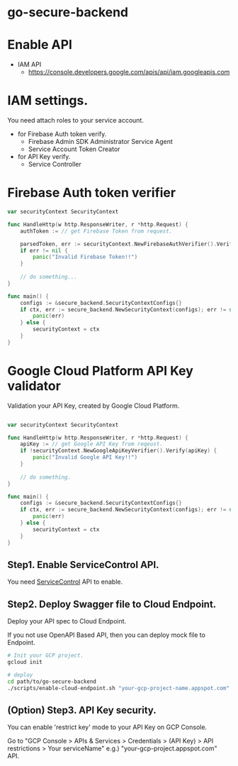 # go-secure-backend

# Enable API

* IAM API
    * https://console.developers.google.com/apis/api/iam.googleapis.com

# IAM settings.

You need attach roles to your service account.

* for Firebase Auth token verify.
    * Firebase Admin SDK Administrator Service Agent
    * Service Account Token Creator
* for API Key verify.
    * Service Controller

# Firebase Auth token verifier

```go
var securityContext SecurityContext

func HandleHttp(w http.ResponseWriter, r *http.Request) {
    authToken := // get Firebase Token from request.

    parsedToken, err := securityContext.NewFirebaseAuthVerifier().Verify(apiKey)
    if err != nil {
        panic("Invalid Firebase Token!!")
    }
    
    // do something...
}

func main() {
    configs := &secure_backend.SecurityContextConfigs{}
    if ctx, err := secure_backend.NewSecurityContext(configs); err != nil {
        panic(err)
    } else {
        securityContext = ctx
    }
}
```

# Google Cloud Platform API Key validator

Validation your API Key, created by Google Cloud Platform.

```go

var securityContext SecurityContext

func HandleHttp(w http.ResponseWriter, r *http.Request) {
    apiKey := // get Google API Key from reqeust.
    if !securityContext.NewGoogleApiKeyVerifier().Verify(apiKey) {
        panic("Invalid Google API Key!!")
    }
    
    // do something.
}

func main() {
    configs := &secure_backend.SecurityContextConfigs{}
    if ctx, err := secure_backend.NewSecurityContext(configs); err != nil {
        panic(err)
    } else {
        securityContext = ctx
    }
}
```

## Step1. Enable ServiceControl API.

You need [ServiceControl](https://console.cloud.google.com/apis/library/servicecontrol.googleapis.com) API to enable.

## Step2. Deploy Swagger file to Cloud Endpoint.

Deploy your API spec to Cloud Endpoint.

If you not use OpenAPI Based API,
then you can deploy mock file to Endpoint.

```bash
# Init your GCP project.
gcloud init

# deploy
cd path/to/go-secure-backend
./scripts/enable-cloud-endpoint.sh "your-gcp-project-name.appspot.com"
```

## (Option) Step3. API Key security.

You can enable 'restrict key' mode to your API Key on GCP Console.

Go to "GCP Console > APIs & Services > Credentials > (API Key) > API restrictions > Your serviceName"
e.g.) "your-gcp-project.appspot.com" API.

